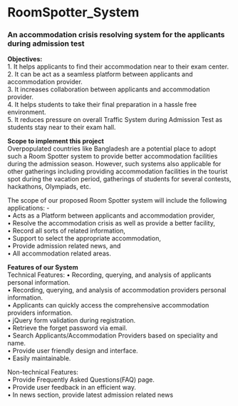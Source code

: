 # RoomSpotter_System
 <h3>An accommodation crisis resolving system for the applicants during admission test</h3>
 <p>
<b>Objectives:</b> <br>
1. It helps applicants to find their accommodation near to their exam center.<br>
2. It can be act as a seamless platform between applicants and accommodation provider.<br>
3.	It increases collaboration between applicants and accommodation provider.<br>
4.	It helps students to take their final preparation in a hassle free environment.<br>
5.	It reduces pressure on overall Traffic System during Admission Test as students stay near to their exam hall.<br>
</p>
<p>
<b> Scope to implement this project </b> <br>
Overpopulated countries like Bangladesh are a potential place to adopt such a Room Spotter system to provide better accommodation facilities during the admission season. However, such systems also applicable for other gatherings including providing accommodation facilities in the tourist spot during the vacation period, gatherings of students for several contests, hackathons, Olympiads, etc.

The scope of our proposed Room Spotter system will include the following applications: - <br>
•	Acts as a Platform between applicants and accommodation provider, <br>
•	Resolve the accommodation crisis as well as provide a better facility, <br>
•	Record all sorts of related information, <br>
•	Support to select the appropriate accommodation, <br>
•	Provide admission related news, and <br>
•	All accommodation related areas. <br>
</p>

<p>
<b> Features of our System </b> <br>
Technical Features:
•	Recording, querying, and analysis of applicants personal information.<br>
•	Recording, querying, and analysis of accommodation providers personal information.<br>
•	Applicants can quickly access the comprehensive accommodation providers information.<br>
•	jQuery form validation during registration.<br>
•	Retrieve the forget password via email.<br>
•	Search Applicants/Accommodation Providers based on speciality and name.<br>
•	Provide user friendly design and interface.<br>
•	Easily maintainable.<br>

Non-technical Features:<br>
•	Provide Frequently Asked Questions(FAQ) page.<br>
•	Provide user feedback in an efficient way.<br>
•	In news section, provide latest admission related news<br>
</p>
